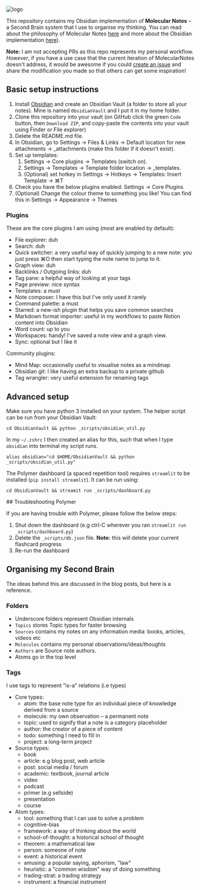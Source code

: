 ![logo](http://reasonabledeviations.com/assets/images/secondbrain1/logo_big.png)

This repository contains my Obsidian implementation of **Molecular Notes** – a Second Brain system that I use to organise my thinking. You can read about the philosophy of Molecular Notes [here](https://reasonabledeviations.com/2022/04/18/molecular-notes-part-1/) and more about the Obsidian implementation [here](https://reasonabledeviations.com/2022/06/12/molecular-notes-part-2/)).

**Note:** I am not accepting PRs as this repo represents my personal workflow. *However*, if you have a use case that the current iteration of MolecularNotes doesn't address, it would be awesome if you could [create an issue](https://github.com/robertmartin8/MolecularNotes/issues) and share the modification you made so that others can get some inspiration!


## Basic setup instructions

1. Install [Obsidian](https://obsidian.md/) and create an Obsidian Vault (a folder to store all your notes). Mine is named `ObsidianVault` and I put it in my home folder.
2. Clone this repository into your vault (on GitHub click the green `Code` button, then `Download ZIP`, and copy-paste the contents into your vault using Finder or File explorer)
3. Delete the README.md file.
4. In Obsidian, go to Settings -> Files & Links -> Default location for new attachments -> _attachments  (make this folder if it doesn't exist).
5. Set up templates:
	1. Settings -> Core plugins -> Templates (switch on). 
	2. Settings -> Templates -> Template folder location -> _templates.
	3. (Optional) set hotkey in Settings -> Hotkeys -> Templates: Insert Template -> ⌘T
6. Check you have the below plugins enabled: Settings -> Core Plugins
7. (Optional) Change the colour theme to something you like! You can find this in Settings -> Appearance -> Themes


### Plugins

These are the core plugins I am using (most are enabled by default):

- File explorer: duh
- Search: duh 
- Quick switcher: a very useful way of quickly jumping to a new note: you just press ⌘O then start typing the note name to jump to it.
- Graph view: duh
- Backlinks / Outgoing links: duh
- Tag pane: a helpful way of looking at your tags
- Page preview: nice syntax
- Templates: a must
- Note composer: I have this but I've only used it rarely
- Command palette: a must
- Starred: a new-ish plugin that helps you save common searches
- Markdown format importer: useful in my workflows to paste Notion content into Obsidian
- Word count: up to you
- Workspaces: handy! I've saved a note view and a graph view.
- Sync: optional but I like it


Community plugins:

- Mind Map: occasionally useful to visualise notes as a mindmap
- Obsidian git: I like having an extra backup to a private github
- Tag wrangler: very useful extension for renaming tags


## Advanced setup

Make sure you have python 3 installed on your system. The helper script can be run from your Obsidian Vault:

```
cd ObsidianVault && python _scripts/obsidian_util.py
```

In my `~/.zshrc` I then created an alias for this, such that when I type `obsidian` into terminal my script runs. 

```
alias obsidian="cd $HOME/ObsidianVault && python _scripts/obsidian_util.py"
```

The Polymer dashboard (a spaced repetition tool) requires `streamlit` to be installed (`pip install streamlit`). It can be run using:

```
cd ObsidianVault && streamit run _scripts/dashboard.py
```

## Troubleshooting Polymer

If you are having trouble with Polymer, please follow the below steps:

1. Shut down the dashboard (e.g ctrl-C wherever you ran `streamlit run _scripts/dashboard.py`)
2. Delete the `_scripts/db.json` file. **Note:** this will delete your current flashcard progress
3. Re-run the dashboard


## Organising my Second Brain

The ideas behind this are discussed in the blog posts, but here is a reference.

### Folders

- Underscore folders represent Obsidian internals
- `Topics` stores Topic types for faster browsing
- `Sources` contains my notes on any information media: books, articles, videos etc
- `Molecules` contains my personal observations/ideas/thoughts
- `Authors` are Source note authors.
- Atoms go in the top level

### Tags

I use tags to represent "is-a" relations (i.e types)

- Core types:
	- atom: the base note type for an individual piece of knowledge derived from a source
	- molecule: my own observation – a permanent note
	- topic: used to signify that a note is a category placeholder
	- author: the creator of a piece of content
	- todo: something I need to fill in
	- project: a long-term project
- Source types:
	- book
	- article: e.g blog post, web article
	- post: social media / forum
	- academic: textbook, journal article
	- video
	- podcast
	- primer (e.g sellside)
	- presentation
	- course 
- Atom types:
	- tool: something that I can use to solve a problem
	- cognitive-bias
	- framework: a way of thinking about the world
	- school-of-thought: a historical school of thought
	- theorem: a mathematical law
	- person: someone of note
	- event: a historical event
	- amusing: a popular saying, aphorism, "law"
	- heuristic: a "common wisdom" way of doing something
	- trading-strat: a trading strategy
	- instrument: a financial instrument

